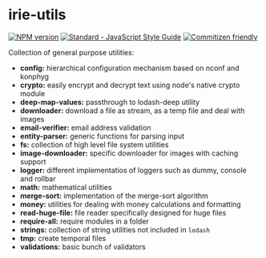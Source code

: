# irie-utils

[![NPM version](http://img.shields.io/npm/v/irie-utils.svg)](https://www.npmjs.com/package/irie-utils)
[![Standard - JavaScript Style Guide](https://img.shields.io/badge/code_style-standard-brightgreen.svg)](https://standardjs.com)
[![Commitizen friendly](https://img.shields.io/badge/commitizen-friendly-brightgreen.svg)](http://commitizen.github.io/cz-cli/)

Collection of general purpose utilities:

- **config:** hierarchical configuration mechanism based on nconf and konphyg
- **crypto:** easily encrypt and decrypt text using node's native crypto module
- **deep-map-values:** passthrough to lodash-deep utility
- **downloader:** download a file as stream, as a temp file and deal with images
- **email-verifier:** email address validation
- **entity-parser:** generic functions for parsing input
- **fs:** collection of high level file system utilities
- **image-downloader:** specific downloader for images with caching support
- **logger:** different implementatios of loggers such as dummy, console and rollbar
- **math:** mathematical utilities
- **merge-sort:** implementation of the merge-sort algorithm
- **money:** utilities for dealing with money calculations and formatting
- **read-huge-file:** file reader specifically designed for huge files
- **require-all:** require modules in a folder
- **strings:** collection of string utilities not included in `lodash`
- **tmp:** create temporal files
- **validations:** basic bunch of validators
